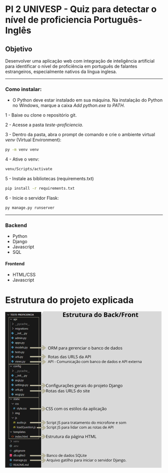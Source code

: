 # PI 2 UNIVESP - Quiz para detectar o nível de proficiencia Português-Inglês

## Objetivo
Desenvolver uma aplicação web com integração de inteligência artificial para identificar o nível de proficiência em português de falantes estrangeiros, especialmente nativos da língua inglesa.

----------------------------------------------------------

### Como instalar:

- O Python deve estar instalado em sua máquina. Na instalação do Python no Windows, marque a caixa *Add python.exe to PATH*.

1 - Baixe ou clone o repositório git.

2 - Acesse a pasta *teste-proficiencia*.

3 - Dentro da pasta, abra o prompt de comando e crie o ambiente virtual *venv* (Virtual Environment):
```bash
py -m venv venv
```

4 - Ative o venv:
```bash
venv/Scripts/activate
```

5 - Instale as bibliotecas (requirements.txt)
```bash
pip install -r requirements.txt
```

6 - Inicie o servidor Flask:
```bash
py manage.py runserver
```

----------------------------------------------------------
### Backend

- Python
- Django
- Javascript
- SQL

#### Frontend

- HTML/CSS
- Javascript

# Estrutura do projeto explicada

![Estrutura da Página](static/img/estrutura_pagina.png)



